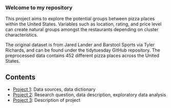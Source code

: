 ### Welcome to my repository

This project aims to explore the potential groups between pizza places within the United States. Variables such as location, rating, and price level can create natural groups amongst the restaurants depending on cluster characteristics. 

The original dataset is from Jared Lander and Barstool Sports via Tyler Richards, and can be found under the tidytuesday GitHub repository. The preprocessed data contains 452 different pizza places across the United States. 

## Contents

- [Project 1](Project1): Data sources, data dictionary 
- [Project 2](Project2): Research question, data description, exploratory data analysis
- [Project 3](Project3): Description of project
